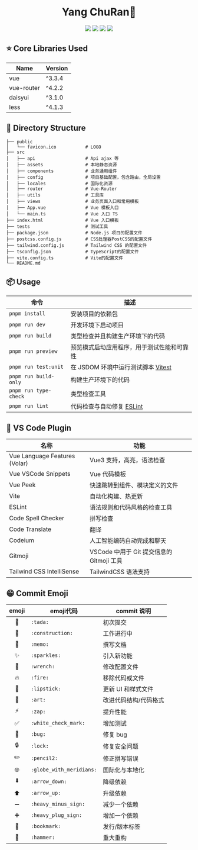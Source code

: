 <h1 align="center">Yang ChuRan👼</h1>

<p align="center">
	<a href="https://github.com/monkeyDyang/yangchuran"><img src="https://img.shields.io/github/watchers/monkeyDyang/yangchuran?style=social"></a>
  <a href="https://github.com/monkeyDyang/yangchuran"><img src="https://img.shields.io/github/forks/monkeyDyang/yangchuran?style=social"></a>
  <a href="https://github.com/monkeyDyang/yangchuran"><img src="https://img.shields.io/github/stars/monkeyDyang/yangchuran?style=social"></a>
	<a href="https://github.com/monkeyDyang/yangchuran"><img src="https://img.shields.io/github/last-commit/monkeyDyang/yangchuran?logo=github"></a>
</p>

## ⭐ Core Libraries Used
|Name|Version|
|--|--|
|vue|^3.3.4|
|vue-router|^4.2.2|
|daisyui|^3.1.0|
|less|^4.1.3|

## 🌵 Directory Structure

```
├── public
│   └── favicon.ico           # LOGO
├── src
│   ├── api                   # Api ajax 等
│   ├── assets                # 本地静态资源
│   ├── components            # 业务通用组件
│   ├── config                # 项目基础配置，包含路由，全局设置
│   ├── locales               # 国际化资源
│   ├── router                # Vue-Router
│   ├── utils                 # 工具库
│   ├── views                 # 业务页面入口和常用模板
│   ├── App.vue               # Vue 模板入口
│   └── main.ts               # Vue 入口 TS
├── index.html                # Vue 入口模板
├── tests                     # 测试工具
├── package.json              # Node.js 项目的配置文件
├── postcss.config.js         # CSS处理器PostCSS的配置文件
├── tailwind.config.js        # Tailwind CSS 的配置文件
├── tsconfig.json             # TypeScript的配置文件
├── vite.config.ts            # Vite的配置文件
└── README.md

```

## 📦 Usage

| 命令                  | 描述                                                      |
| --------------------- | --------------------------------------------------------- |
| `pnpm install`        | 安装项目的依赖包                                          |
| `pnpm run dev`        | 开发环境下启动项目                                        |
| `pnpm run build`      | 类型检查并且构建生产环境下的代码                          |
| `pnpm run preview`    | 预览模式启动应用程序，用于测试性能和可靠性                |
| `pnpm run test:unit`  | 在 JSDOM 环境中运行测试脚本 [Vitest](https://vitest.dev/) |
| `pnpm run build-only` | 构建生产环境下的代码                                      |
| `pnpm run type-check` | 类型检查工具                                              |
| `pnpm run lint`       | 代码检查与自动修复 [ESLint](https://eslint.org/)          |

## 🧩 VS Code Plugin

| 名称                          | 功能                                      |
| ----------------------------- | ----------------------------------------- |
| Vue Language Features (Volar) | Vue3 支持，高亮，语法检查                 |
| Vue VSCode Snippets           | Vue 代码模板                              |
| Vue Peek                      | 快速跳转到组件、模块定义的文件            |
| Vite                          | 自动化构建、热更新                        |
| ESLint                        | 语法规则和代码风格的检查工具              |
| Code Spell Checker            | 拼写检查                                  |
| Code Translate                | 翻译                                      |
| Codeium                       | 人工智能编码自动完成和聊天                |
| Gitmoji                       | VSCode 中用于 Git 提交信息的 Gitmoji 工具 |
| Tailwind CSS IntelliSense     | TailwindCSS 语法支持                      |

## 😁 Commit Emoji

|         emoji          | emoji代码                    | commit 说明           |
| :--------------------: | ---------------------------- | --------------------- |
|         :tada:         | ```:tada:```                 | 初次提交              |
|     :construction:     | ```:construction:```         | 工作进行中            |
|         :memo:         | ```:memo:```                 | 撰写文档              |
|       :sparkles:       | ```:sparkles:```             | 引入新功能            |
|        :wrench:        | ```:wrench:```               | 修改配置文件          |
|         :fire:         | ```:fire:```                 | 移除代码或文件        |
|       :lipstick:       | ```:lipstick:```             | 更新 UI 和样式文件    |
|         :art:          | ```:art:```                  | 改进代码结构/代码格式 |
|         :zap:          | ```:zap:```                  | 提升性能              |
|   :white_check_mark:   | ```:white_check_mark:```     | 增加测试              |
|         :bug:          | ```:bug:```                  | 修复 bug              |
|         :lock:         | ```:lock:```                 | 修复安全问题          |
|       :pencil2:        | ```:pencil2:```              | 修正拼写错误          |
| :globe_with_meridians: | ```:globe_with_meridians:``` | 国际化与本地化        |
|      :arrow_down:      | ```:arrow_down:```           | 降级依赖              |
|       :arrow_up:       | ```:arrow_up:```             | 升级依赖              |
|   :heavy_minus_sign:   | ```:heavy_minus_sign:```     | 减少一个依赖          |
|   :heavy_plus_sign:    | ```:heavy_plug_sign:```      | 增加一个依赖          |
|       :bookmark:       | ```:bookmark:```             | 发行/版本标签         |
|        :hammer:        | ```:hammer:```               | 重大重构              |
